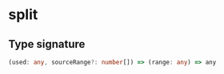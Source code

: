 # split

## Type signature

```typescript
(used: any, sourceRange?: number[]) => (range: any) => any
```
